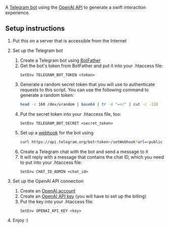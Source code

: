 A [Telegram bot](https://core.telegram.org/bots/api) using the [OpenAI API](https://platform.openai.com/docs/api-reference/) to generate a swift interaction experience.

## Setup instructions

1. Put this on a server that is accessible from the Internet
2. Set up the Telegram bot

    1. Create a Telegram bot using [BotFather](https://t.me/botfather)
    2. Get the bot's token from BotFather and put it into your .htaccess file:
        ```
        SetEnv TELEGRAM_BOT_TOKEN <token>
        ```
    3. Generate a random secret token that you will use to authenticate requests to this script. You can use the following command to generate a random token:
        ```bash
        head -c 160 /dev/urandom | base64 | tr -d "=+/" | cut -c -128
        ```
    4. Put the secret token into your .htaccess file, too:
        ```
        SetEnv TELEGRAM_BOT_SECRET <secret_token>
        ```
    5. Set up a [webhook](https://core.telegram.org/bots/api#setwebhook) for the bot using
        ```bash
        curl https://api.telegram.org/bot<token>/setWebhook?url=<public url to this folder>&secret_token=<secret_token>
        ```
    6. Create a Telegram chat with the bot and send a message to it
    7. It will reply with a message that contains the chat ID, which you need to put into your .htaccess file:
        ```
        SetEnv CHAT_ID_ADMIN <chat_id>
        ```
3. Set up the OpenAI API connection

    1. Create an [OpenAI account](https://beta.openai.com/signup)
    2. Create an [OpenAI API key](https://beta.openai.com/account/api-keys) (you will have to set up the billing)
    3. Put the key into your .htaccess file:
        ```
        SetEnv OPENAI_API_KEY <key>
        ```
4. Enjoy :)
